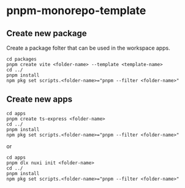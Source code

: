 # pnpm-monorepo-template

## Create new package

Create a package folter that can be used in the workspace apps.

```shell
cd packages
pnpm create vite <folder-name> --template <template-name>
cd ../
pnpm install
npm pkg set scripts.<folder-name>="pnpm --filter <folder-name>"
```

## Create new apps

```shell
cd apps
pnpm create ts-express <folder-name>
cd ../
pnpm install
npm pkg set scripts.<folder-name>="pnpm --filter <folder-name>"
```

or

```shell
cd apps
pnpm dlx nuxi init <folder-name>
cd ../
pnpm install
npm pkg set scripts.<folder-name>="pnpm --filter <folder-name>"
```
